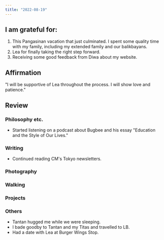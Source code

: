 ```yaml
---
title: "2022-08-19"
---
```

## I am grateful for:
1. This Pangasinan vacation that just culminated. I spent some quality time with my family, including my extended family and our balikbayans.
2. Lea for finally taking the right step forward.
3. Receiving some good feedback from Diwa about my website.

## Affirmation

"I will be supportive of Lea throughout the process. I will show love and patience."

## Review
### Philosophy etc.
- Started listening on a podcast about Bugbee and his essay "Education and the Style of Our Lives."

### Writing
- Continued reading CM's Tokyo newsletters.

### Photography

### Walking

### Projects

### Others
- Tantan hugged me while we were sleeping.
- I bade goodby to Tantan and my Titas and travelled to LB.
- Had a date with Lea at Burger Wings Stop.